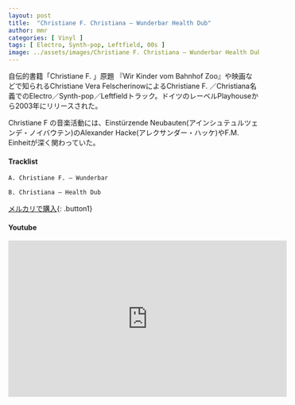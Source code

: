 ```yaml
---
layout: post
title:  "Christiane F. Christiana – Wunderbar Health Dub"
author: mmr
categories: [ Vinyl ]
tags: [ Electro, Synth-pop, Leftfield, 00s ]
image: ../assets/images/Christiane F. Christiana – Wunderbar Health Dub.webp
---
```


自伝的書籍「Christiane F. 」原題 『Wir Kinder vom Bahnhof Zoo』や映画などで知られるChristiane Vera FelscherinowによるChristiane F. ／Christiana名義でのElectro／Synth-pop／Leftfieldトラック。ドイツのレーベルPlayhouseから2003年にリリースされた。

Christiane F の音楽活動には、Einstürzende Neubauten(アインシュテュルツェンデ・ノイバウテン)のAlexander Hacke(アレクサンダー・ハッケ)やF.M. Einheitが深く関わっていた。


#### Tracklist
```md
A. Christiane F. – Wunderbar

B. Christiana – Health Dub
```

[メルカリで購入](https://jp.mercari.com/item/m23448977294?afid=6142608987){: .button1}

#### Youtube
<iframe width="560" height="315" src="https://www.youtube.com/embed/D21VqhAdX0A?si=Sm2EOg6cy2p4XmPi" title="YouTube video player" frameborder="0" allow="accelerometer; autoplay; clipboard-write; encrypted-media; gyroscope; picture-in-picture; web-share" referrerpolicy="strict-origin-when-cross-origin" allowfullscreen></iframe>